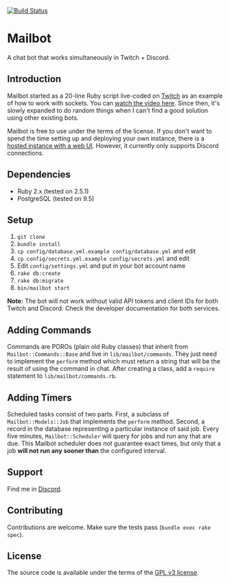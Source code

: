 [![Build Status](https://travis-ci.org/nevern02/mailbot.svg?branch=master)](https://travis-ci.org/nevern02/mailbot)

# Mailbot
A chat bot that works simultaneously in Twitch + Discord.

## Introduction
Mailbot started as a 20-line Ruby script live-coded on [Twitch](https://www.twitch.tv/open_mailbox) as an example of how to work with sockets. You can [watch the video here](https://www.youtube.com/watch?v=_FbRcZNdNjQ). Since then, it's slowly expanded to do random things when I can't find a good solution using other existing bots.

Mailbot is free to use under the terms of the license. If you don't want to spend the time setting up and deploying your own instance, there is a [hosted instance with a web UI](http://bot.open-mailbox.com). However, it currently only supports Discord connections.

## Dependencies
* Ruby 2.x (tested on 2.5.1)
* PostgreSQL (tested on 9.5)

## Setup
1. `git clone`
2. `bundle install`
3. `cp config/database.yml.example config/database.yml` and edit
4. `cp config/secrets.yml.example config/secrets.yml` and edit
5. Edit `config/settings.yml` and put in your bot account name
5. `rake db:create`
6. `rake db:migrate`
7. `bin/mailbot start`

**Note:** The bot will not work without valid API tokens and client IDs for both Twitch and Discord. Check the developer documentation for both services.

## Adding Commands
Commands are POROs (plain old Ruby classes) that inherit from `Mailbot::Commands::Base` and live in `lib/mailbot/commands`. They just need to implement the `perform` method which must return a string that will be the result of using the command in chat. After creating a class, add a `require` statement to `lib/mailbot/commands.rb`.

## Adding Timers
Scheduled tasks consist of two parts. First, a subclass of `Mailbot::Models::Job` that implements the `perform` method. Second, a record in the database representing a particular instance of said job. Every five minutes, `Mailbot::Scheduler` will query for jobs and run any that are due. This Mailbot scheduler does not guarantee exact times, but only that a job **will not run any sooner than** the configured interval.

## Support
Find me in [Discord](http://bit.ly/mailboxdiscord).

## Contributing
Contributions are welcome. Make sure the tests pass (`bundle exec rake spec`).

## License
The source code is available under the terms of the [GPL v3 license](https://opensource.org/licenses/GPL-3.0).
